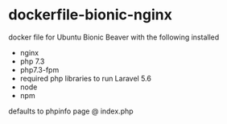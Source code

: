 # dockerfile-bionic-nginx

docker file for Ubuntu Bionic Beaver with the following installed

* nginx
* php 7.3
* php7.3-fpm
* required php libraries to run Laravel 5.6
* node
* npm


defaults to phpinfo page @ index.php
